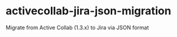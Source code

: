 activecollab-jira-json-migration
================================

Migrate from Active Collab (1.3.x) to Jira via JSON format